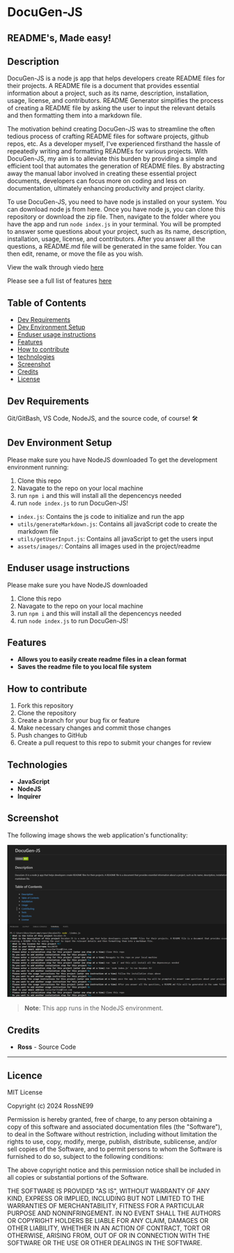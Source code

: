 # DocuGen-JS 
## README's, Made easy!

## Description
DocuGen-JS is a node js app that helps developers create README files for their projects. A README file is a document that provides essential information about a project, such as its name, description, installation, usage, license, and contributors. README Generator simplifies the process of creating a README file by asking the user to input the relevant details and then formatting them into a markdown file.

The motivation behind creating DocuGen-JS was to streamline the often tedious process of crafting README files for software projects, github repos, etc. As a developer myself, I've experienced firsthand the hassle of repeatedly writing and formatting READMEs for various projects. With DocuGen-JS, my aim is to alleviate this burden by providing a simple and efficient tool that automates the generation of README files. By abstracting away the manual labor involved in creating these essential project documents, developers can focus more on coding and less on documentation, ultimately enhancing productivity and project clarity.

To use DocuGen-JS, you need to have node js installed on your system. You can download node js from here. Once you have node js, you can clone this repository or download the zip file. Then, navigate to the folder where you have the app and run `node index.js` in your terminal. You will be prompted to answer some questions about your project, such as its name, description, installation, usage, license, and contributors. After you answer all the questions, a README.md file will be generated in the same folder. You can then edit, rename, or move the file as you wish.

View the walk through viedo [here](https://bootcampspot.instructure.com/media_attachments_iframe/3230873?type=video&embedded=true&verifier=r0Wt09vHLVUYJBOzInpNNgFRJnWxS8nsjfrdspQU)

Please see a full list of features [here](#features)

## Table of Contents

- [Dev Requirements](#dev-requirements)
- [Dev Environment Setup](#dev-environment-setup)
- [Enduser usage instructions](#end-user-usage-instructions)
- [Features](#features)
- [How to contribute](#how-to-contribute)
- [technologies ](#technologies)
- [Screenshot](#screenshot)
- [Credits](#credits)
- [License](#license)

## Dev Requirements
Git/GitBash, VS Code, NodeJS, and the source code, of course! 🛠️

## Dev Environment Setup
Please make sure you have NodeJS downloaded
To get the development environment running:
1. Clone this repo
2. Navagate to the repo on your local machine
3. run `npm i` and this will install all the depencencys needed
4. run `node index.js` to run DocuGen-JS!

- `index.js`: Contains the js code to initialize and run the app
- `utils/generateMarkdown.js`: Contains all javaScript code to create the markdown file
- `utils/getUserInput.js`: Contains all javaScript to get the users input
- `assets/images/`: Contains all images used in the project/readme

## Enduser usage instructions
Please make sure you have NodeJS downloaded

1. Clone this repo
2. Navagate to the repo on your local machine
3. run `npm i` and this will install all the depencencys needed
4. run `node index.js` to run DocuGen-JS!

## Features
- **Allows you to easily create readme files in a clean format**
- **Saves the readme file to you local file system**

## How to contribute
1. Fork this repository
2. Clone the repository
3. Create a branch for your bug fix or feature
4. Make necessary changes and commit those changes
5. Push changes to GitHub
6. Create a pull request to this repo to submit your changes for review

## Technologies
- **JavaScript**
- **NodeJS**
- **Inquirer**

## Screenshot

The following image shows the web application's functionality:

![Screenshott](assets/images/DocuGen-js.png)

> **Note**: This app runs in the NodeJS environment.


## Credits 
- **Ross** - Source Code

---

## Licence

MIT License

Copyright (c) 2024 RossNE99

Permission is hereby granted, free of charge, to any person obtaining a copy
of this software and associated documentation files (the "Software"), to deal
in the Software without restriction, including without limitation the rights
to use, copy, modify, merge, publish, distribute, sublicense, and/or sell
copies of the Software, and to permit persons to whom the Software is
furnished to do so, subject to the following conditions:

The above copyright notice and this permission notice shall be included in all
copies or substantial portions of the Software.

THE SOFTWARE IS PROVIDED "AS IS", WITHOUT WARRANTY OF ANY KIND, EXPRESS OR
IMPLIED, INCLUDING BUT NOT LIMITED TO THE WARRANTIES OF MERCHANTABILITY,
FITNESS FOR A PARTICULAR PURPOSE AND NONINFRINGEMENT. IN NO EVENT SHALL THE
AUTHORS OR COPYRIGHT HOLDERS BE LIABLE FOR ANY CLAIM, DAMAGES OR OTHER
LIABILITY, WHETHER IN AN ACTION OF CONTRACT, TORT OR OTHERWISE, ARISING FROM,
OUT OF OR IN CONNECTION WITH THE SOFTWARE OR THE USE OR OTHER DEALINGS IN THE
SOFTWARE.